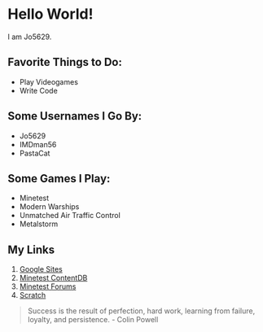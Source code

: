 # Hello World!
I am Jo5629.

## Favorite Things to Do:
- Play Videogames
- Write Code

## Some Usernames I Go By:
- Jo5629
- IMDman56
- PastaCat

## Some Games I Play:
- Minetest
- Modern Warships
- Unmatched Air Traffic Control
- Metalstorm

## My Links
1. [Google Sites](https://sites.google.com/view/j05629)
2. [Minetest ContentDB](https://content.minetest.net/users/J05629/)
3. [Minetest Forums](https://forum.minetest.net/memberlist.php?mode=viewprofile&u=41891)
4. [Scratch](https://scratch.mit.edu/users/Jo5629/)

> Success is the result of perfection, hard work, learning from failure, loyalty, and persistence. - Colin Powell
